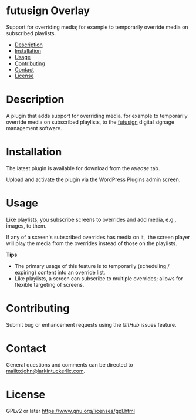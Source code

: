 futusign Overlay
====
Support for overriding media; for example to temporarily override media on subscribed playlists.

- [Description](#description)
- [Installation](#installation)
- [Usage](#usage)
- [Contributing](#contributing)
- [Contact](#contact)
- [License](#license)

Description
===


A plugin that adds support for overriding media, for example to temporarily override media on subscribed playlists, to the [futusign](https://github.com/larkintuckerllc/futusign-wordpress) digital signage management software.

Installation
====

The latest plugin is available for download from the *release* tab.

Upload and activate the plugin via the WordPress Plugins admin screen.

Usage
====

Like playlists, you subscribe screens to overrides and add media, e.g., images, to them.

If any of a screen's subscribed overrides has media on it,  the screen player will play the media from the overrides instead of those on the playlists.

**Tips**

* The primary usage of this feature is to temporarily (scheduling / expiring) content into an override list.
* Like playlists, a screen can subscribe to multiple overrides; allows for flexible targeting of screens.

Contributing
====
Submit bug or enhancement requests using the *GitHub* issues feature.

Contact
====
General questions and comments can be directed to
<mailto:john@larkintuckerllc.com>.

License
====
GPLv2 or later <https://www.gnu.org/licenses/gpl.html>